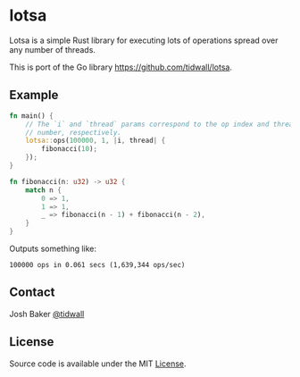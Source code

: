 # lotsa

Lotsa is a simple Rust library for executing lots of operations spread over any number of threads.

This is port of the Go library https://github.com/tidwall/lotsa.

## Example 

```rust
fn main() {
    // The `i` and `thread` params correspond to the op index and thread
    // number, respectively.
    lotsa::ops(100000, 1, |i, thread| {
        fibonacci(10);
    });
}

fn fibonacci(n: u32) -> u32 {
    match n {
        0 => 1,
        1 => 1,
        _ => fibonacci(n - 1) + fibonacci(n - 2),
    }
}
```

Outputs something like:

```
100000 ops in 0.061 secs (1,639,344 ops/sec)
```

## Contact

Josh Baker [@tidwall](http://twitter.com/tidwall)

## License

Source code is available under the MIT [License](/LICENSE).
